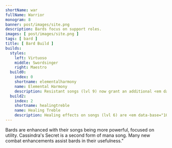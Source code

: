 ```yaml
---
shortName: war
fullName: Warrior
monogram: 8
banner: post/images/site.png
description: Bards focus on support roles.
images: [ post/images/site.png ]
tags: [ bard ]
title: [ Bard Build ]
builds:
  styles:
    left: Virtuoso
    middle: Swordsinger
    right: Maestro
  build0:
    index: 0
    shortname: elementalharmony
    name: Elemental Harmony
    description: Resistant songs (lvl 9) now grant an additional <em data-base="10">10</em> resistance to each resistance type<span class="perLevel"> per rank</span>
  build2:
    index: 2
    shortname: healingtreble
    name: Healing Treble
    description: Healing effects on songs (lvl 6) are <em data-base="10">10</em>% more effective<span class="perLevel"> per rank</span>.
---
```

Bards are enhanced with their songs being more powerful, focused on utility.
Cassindra's Secret is a second form of mana song.
Many new combat enhancements assist bards in their usefulness."